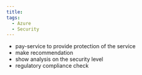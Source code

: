 ```yaml
---
title: 
tags:
  - Azure
  - Security
---
```

- pay-service to provide protection of the service
- make recommendation
- show analysis on the security level
- regulatory compliance check